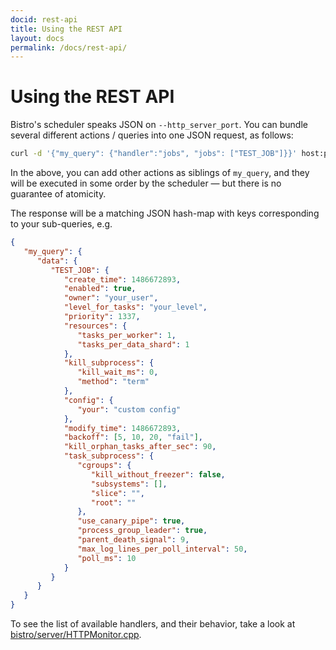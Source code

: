 ```yaml
---
docid: rest-api
title: Using the REST API
layout: docs
permalink: /docs/rest-api/
---
```


# Using the REST API

Bistro's scheduler speaks JSON on `--http_server_port`. You can bundle several different actions / queries into one JSON request, as follows:

``` sh
curl -d '{"my_query": {"handler":"jobs", "jobs": ["TEST_JOB"]}}' host:port
```

In the above, you can add other actions as siblings of `my_query`, and they will be executed in some order by the scheduler — but there is no guarantee of atomicity.

The response will be a matching JSON hash-map with keys corresponding to your sub-queries, e.g.

``` json
{
   "my_query": {
      "data": {
         "TEST_JOB": {
            "create_time": 1486672893,
            "enabled": true,
            "owner": "your_user",
            "level_for_tasks": "your_level",
            "priority": 1337,
            "resources": {
               "tasks_per_worker": 1,
               "tasks_per_data_shard": 1
            },
            "kill_subprocess": {
               "kill_wait_ms": 0,
               "method": "term"
            },
            "config": {
               "your": "custom config"
            },
            "modify_time": 1486672893,
            "backoff": [5, 10, 20, "fail"],
            "kill_orphan_tasks_after_sec": 90,
            "task_subprocess": {
               "cgroups": {
                  "kill_without_freezer": false,
                  "subsystems": [],
                  "slice": "",
                  "root": ""
               },
               "use_canary_pipe": true,
               "process_group_leader": true,
               "parent_death_signal": 9,
               "max_log_lines_per_poll_interval": 50,
               "poll_ms": 10
            }
         }
      }
   }
}
```

To see the list of available handlers, and their behavior, take a look at [bistro/server/HTTPMonitor.cpp](https://github.com/facebook/bistro/blob/master/bistro/server/HTTPMonitor.cpp).
